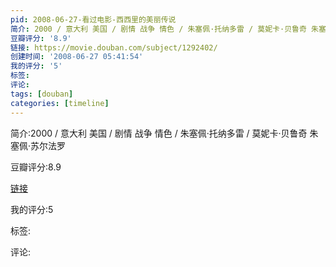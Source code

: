 ```yaml
---
pid: 2008-06-27-看过电影-西西里的美丽传说
简介: 2000 / 意大利 美国 / 剧情 战争 情色 / 朱塞佩·托纳多雷 / 莫妮卡·贝鲁奇 朱塞佩·苏尔法罗
豆瓣评分: '8.9'
链接: https://movie.douban.com/subject/1292402/
创建时间: '2008-06-27 05:41:54'
我的评分: '5'
标签:
评论:
tags: [douban]
categories: [timeline]
---
```

简介:2000 / 意大利 美国 / 剧情 战争 情色 / 朱塞佩·托纳多雷 / 莫妮卡·贝鲁奇 朱塞佩·苏尔法罗

豆瓣评分:8.9

[链接](https://movie.douban.com/subject/1292402/)

我的评分:5

标签:

评论:

